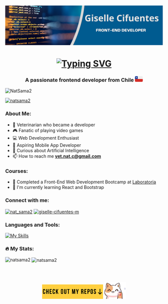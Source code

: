 <p align="center">
  <img src="./GiselleCifuentes(2).png" alt="Blue Modern Jamboard Background">
</p>

<h1 align="center">
  <a href="https://git.io/typing-svg">
    <img src="https://readme-typing-svg.herokuapp.com?font=Noto+Sans&weight=600&size=31&duration=1000&pause=2000&color=36BCF7FF&multiline=true&width=407&lines=Hi+%F0%9F%91%8B%2C+I'm+Giselle+Cifuentes" alt="Typing SVG">
  </a>
</h1>
<h3 align="center">A passionate frontend developer from Chile <img src="./chile3.png" alt="cl"> </h3>

<p align="left"> <img src="https://komarev.com/ghpvc/?username=NatSama2&label=Profile%20views&color=blueviolet&style=flat" alt="NatSama2" />
<p align="left"> <a href="https://github.com/ryo-ma/github-profile-trophy"><img src="https://github-profile-trophy.vercel.app/?username=natsama2&theme=monokai" alt="natsama2" /></a> </p>

### About Me:
- 🐾 Veterinarian who became a developer
- 🎮 Fanatic of playing video games
- 💻 Web Development Enthusiast
- 📱 Aspiring Mobile App Developer
- 🧠 Curious about Artificial Intelligence
- 📫 How to reach me **vet.nat.c@gmail.com**
<!-- - 🌐 Visit my portfolio [here](https://www.example.com) to see my projects and learn more about me! -->

### Courses:
- 🚀 Completed a Front-End Web Development Bootcamp at [Laboratoria](https://github.com/Laboratoria)
- 🌱 I'm currently learning React and Bootstrap

<h3 align="left">Connect with me:</h3>
<p align="left">
<a href="https://twitter.com/nat_sama2" target="blank"><img align="center" src="https://raw.githubusercontent.com/rahuldkjain/github-profile-readme-generator/master/src/images/icons/Social/twitter.svg" alt="nat_sama2" height="30" width="40" /></a>
<a href="https://linkedin.com/in/giselle-cifuentes-m" target="blank"><img align="center" src="https://raw.githubusercontent.com/rahuldkjain/github-profile-readme-generator/master/src/images/icons/Social/linked-in-alt.svg" alt="giselle-cifuentes-m" height="30" width="40" /></a>
</p>

<h3 align="left">Languages and Tools:</h3>

[![My Skills](https://skillicons.dev/icons?i=vscode,git,html,css,js,figma,firebase,jest,nodejs,vite,react,bootstrap&theme=dark)](https://skillicons.dev)
<!--
<p align="left"> <a href="https://www.w3schools.com/css/" target="_blank" rel="noreferrer"> <img src="https://raw.githubusercontent.com/devicons/devicon/master/icons/css3/css3-original-wordmark.svg" alt="css3" width="40" height="40"/> </a> <a href="https://www.figma.com/" target="_blank" rel="noreferrer"> <img src="https://www.vectorlogo.zone/logos/figma/figma-icon.svg" alt="figma" width="40" height="40"/> </a> <a href="https://firebase.google.com/" target="_blank" rel="noreferrer"> <img src="https://www.vectorlogo.zone/logos/firebase/firebase-icon.svg" alt="firebase" width="40" height="40"/> </a> <a href="https://git-scm.com/" target="_blank" rel="noreferrer"> <img src="https://www.vectorlogo.zone/logos/git-scm/git-scm-icon.svg" alt="git" width="40" height="40"/> </a> <a href="https://www.w3.org/html/" target="_blank" rel="noreferrer"> <img src="https://raw.githubusercontent.com/devicons/devicon/master/icons/html5/html5-original-wordmark.svg" alt="html5" width="40" height="40"/> </a> <a href="https://developer.mozilla.org/en-US/docs/Web/JavaScript" target="_blank" rel="noreferrer"> <img src="https://raw.githubusercontent.com/devicons/devicon/master/icons/javascript/javascript-original.svg" alt="javascript" width="40" height="40"/> </a> <a href="https://jestjs.io" target="_blank" rel="noreferrer"> <img src="https://www.vectorlogo.zone/logos/jestjsio/jestjsio-icon.svg" alt="jest" width="40" height="40"/> </a> <a href="https://nodejs.org" target="_blank" rel="noreferrer"> <img src="https://raw.githubusercontent.com/devicons/devicon/master/icons/nodejs/nodejs-original-wordmark.svg" alt="nodejs" width="40" height="40"/> </a> <a href="https://reactjs.org/" target="_blank" rel="noreferrer"> <img src="https://raw.githubusercontent.com/devicons/devicon/master/icons/react/react-original-wordmark.svg" alt="react" width="40" height="40"/> </a> </p>-->

<h3 align="left">🔥 My Stats:</h3>
<p><img align="left" src="https://github-readme-stats.vercel.app/api/top-langs?username=natsama2&show_icons=true&locale=en&layout=compact&theme=neon" alt="natsama2" /></p>

<p>&nbsp;<img align="center" src="https://github-readme-stats.vercel.app/api?username=natsama2&show_icons=true&locale=en&theme=neon" alt="natsama2" /></p>
<br>
<br>

<p align="center">
  <img src="./CheckRepos2.png" alt="Repo" width="195px">
  <img src="./gatito.png" alt="gatito" width="70px">
</p>

<!--
<h1 align="center">Hi 👋, I'm Giselle Cifuentes</h1>

**NatSama2/NatSama2** is a ✨ _special_ ✨ repository because its `README.md` (this file) appears on your GitHub profile.

Here are some ideas to get you started:

- 🔭 I’m currently working on ...
- 🌱 I’m currently learning ...
- 👯 I’m looking to collaborate on ....
- 🤔 I’m looking for help with ...
- 💬 Ask me about ...
- 📫 How to reach me: ...
- 😄 Pronouns: ...
- ⚡ Fun fact: ...
[![NatSama2](https://visitcount.itsvg.in/api?id=NatSama2&label=Profile%20Views&color=0&icon=6&pretty=true)](https://visitcount.itsvg.in)
-->
